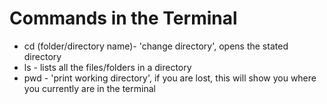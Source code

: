 # Commands in the Terminal
- cd (folder/directory name)- 'change directory',  opens the stated directory
- ls - lists all the files/folders in a directory
- pwd - 'print working directory', if you are lost, this will show you where you currently are in the terminal
